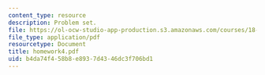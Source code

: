 ```yaml
---
content_type: resource
description: Problem set.
file: https://ol-ocw-studio-app-production.s3.amazonaws.com/courses/18-435j-quantum-computation-fall-2003/b4da74f458b8e8937d4346dc3f706bd1_homework4.pdf
file_type: application/pdf
resourcetype: Document
title: homework4.pdf
uid: b4da74f4-58b8-e893-7d43-46dc3f706bd1
---
```

